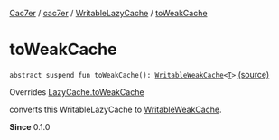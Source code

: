 [Cac7er](../../index.md) / [cac7er](../index.md) / [WritableLazyCache](index.md) / [toWeakCache](./to-weak-cache.md)

# toWeakCache

`abstract suspend fun toWeakCache(): `[`WritableWeakCache`](../-writable-weak-cache/index.md)`<`[`T`](index.md#T)`>` [(source)](http://2wiqua.wcaokaze.com/gitbucket/wcaokaze/Cac7er/blob/master/src/main/java/cac7er/LazyCache.kt#L126)

Overrides [LazyCache.toWeakCache](../-lazy-cache/to-weak-cache.md)

converts this WritableLazyCache to [WritableWeakCache](../-writable-weak-cache/index.md).

**Since**
0.1.0


